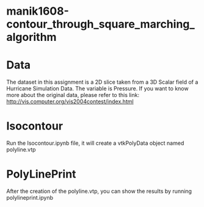 # manik1608-contour_through_square_marching_algorithm

# Data
The dataset in this assignment is a 2D slice taken from a 3D Scalar field of a Hurricane Simulation Data. The variable is Pressure. If you want to know more about the original data, please refer to this link: http://vis.computer.org/vis2004contest/index.html

# Isocontour
Run the Isocontour.ipynb file, it will create a vtkPolyData object named polyline.vtp

# PolyLinePrint
After the creation of the polyline.vtp, you can show the results by running polylineprint.ipynb
